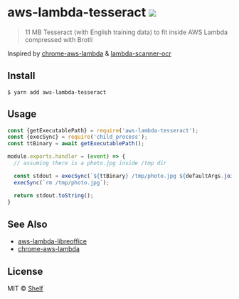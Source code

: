 # aws-lambda-tesseract ![](https://img.shields.io/badge/code_style-prettier-ff69b4.svg)

> 11 MB Tesseract (with English training data) to fit inside AWS Lambda compressed with Brotli

Inspired by [chrome-aws-lambda](https://github.com/alixaxel/chrome-aws-lambda) & [lambda-scanner-ocr](https://github.com/philippkeller/lambda-scanner-ocr)

## Install

```
$ yarn add aws-lambda-tesseract
```

## Usage

```js
const {getExecutablePath} = require('aws-lambda-tesseract');
const {execSync} = require('child_process');
const ttBinary = await getExecutablePath();

module.exports.handler = (event) => {
  // assuming there is a photo.jpg inside /tmp dir

  const stdout = execSync(`${ttBinary} /tmp/photo.jpg ${defaultArgs.join(' ')}`);
  execSync(`rm /tmp/photo.jpg`);

  return stdout.toString();
}
```

## See Also

- [aws-lambda-libreoffice](https://github.com/vladgolubev/aws-lambda-libreoffice)
- [chrome-aws-lambda](https://github.com/alixaxel/chrome-aws-lambda)

## License

MIT © [Shelf](https://shelf.io)
